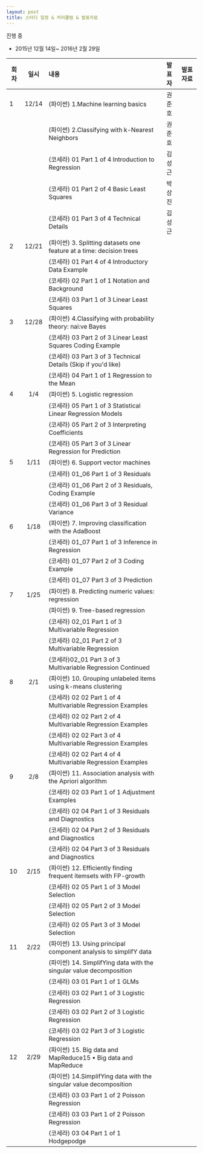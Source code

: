 ```yaml
---
layout: post
title: 스터디 일정 & 커리큘럼 & 발표자료
---
```



진행 중

* 2015년 12월 14일~ 2016년 2월 29일


| 회차  | 일시   | 내용                                  | 발표자  |              발표자료                    |
| ----- |:------:| :-------------------------------------|:-------:|:----------------------------------------: |
| 1 |12/14|(파이썬) 1.Machine learning basics|권준호| |
|   |     |(파이썬) 2.Classifying with k-Nearest Neighbors|권준호| |
|   |     |(코세라) 01 Part 1 of 4 Introduction to Regression|김성근| |
|   |     |(코세라) 01 Part 2 of 4 Basic Least Squares|박상진| |
|   |     |(코세라) 01 Part 3 of 4 Technical Details|김성근| |
| 2 |12/21|(파이썬) 3. Splitting datasets one feature at a time: decision trees|| |
|   |     |(코세라) 01 Part 4 of 4 Introductory Data Example| | |
|   |     |(코세라) 02 Part 1 of 1 Notation and Background| | |
|   |     |(코세라) 03 Part 1 of 3 Linear Least Squares| | |
| 3 |12/28|(파이썬) 4.Classifying with probability theory: nai:ve Bayes|| |
|   |     |(코세라) 03 Part 2 of 3 Linear Least Squares Coding Example|| |
|   |     |(코세라) 03 Part 3 of 3 Technical Details (Skip if you'd like)|| |
|   |     |(코세라) 04 Part 1 of 1 Regression to the Mean|| |
| 4 |1/4|(파이썬) 5. Logistic regression || |
|   |     |(코세라) 05 Part 1 of 3 Statistical Linear Regression Models|| |
|   |     |(코세라) 05 Part 2 of 3 Interpreting Coefficients|| |
|   |     |(코세라) 05 Part 3 of 3 Linear Regression for Prediction|| |
| 5 |1/11|(파이썬) 6. Support vector machines || |
|   |     |(코세라) 01_06 Part 1 of 3 Residuals|| |
|   |     |(코세라) 01_06 Part 2 of 3 Residuals, Coding Example|| |
|   |     |(코세라) 01_06 Part 3 of 3 Residual Variance|| |
| 6 |1/18|(파이썬) 7. Improving classification with the AdaBoost | | |
|   |     |(코세라) 01_07 Part 1 of 3 Inference in Regression| | |
|   |     |(코세라) 01_07 Part 2 of 3 Coding Example|| |
|   |     |(코세라) 01_07 Part 3 of 3 Prediction|| |
| 7 |1/25|(파이썬) 8. Predicting numeric values: regression | | |
|   |     |(파이썬) 9. Tree-based regression| | |
|   |     |(코세라) 02_01 Part 1 of 3 Multivariable Regression| | |
|   |     |(코세라) 02_01 Part 2 of 3 Multivariable Regression|| |
|   |     |(코세라)02_01 Part 3 of 3 Multivariable Regression Continued || |
| 8 |2/1|(파이썬) 10. Grouping unlabeled items using k-means clustering| | |
|   |     |(코세라) 02 02 Part 1 of 4 Multivariable Regression Examples| | |
|   |     |(코세라) 02 02 Part 2 of 4 Multivariable Regression Examples|| |
|   |     |(코세라) 02 02 Part 3 of 4 Multivariable Regression Examples|| |
|   |     |(코세라) 02 02 Part 4 of 4 Multivariable Regression Examples|| |
| 9 |2/8|(파이썬) 11. Association analysis with the Apriori algorithm| | |
|   |     |(코세라) 02 03 Part 1 of 1 Adjustment Examples| | |
|   |     |(코세라) 02 04 Part 1 of 3 Residuals and Diagnostics|| |
|   |     |(코세라) 02 04 Part 2 of 3 Residuals and Diagnostics|| |
|   |     |(코세라) 02 04 Part 3 of 3 Residuals and Diagnostics|| |
| 10 |2/15|(파이썬) 12. Efficiently finding frequent itemsets with FP-growth| | |
|   |     |(코세라) 02 05 Part 1 of 3 Model Selection| | |
|   |     |(코세라) 02 05 Part 2 of 3 Model Selection|| |
|   |     |(코세라) 02 05 Part 3 of 3 Model Selection|| |
| 11 |2/22|(파이썬) 13. Using principal component analysis to simplifY data| | |
|   |     |(파이썬) 14. SimplifYing data with the singular value decomposition| | |
|   |     |(코세라) 03 01 Part 1 of 1 GLMs|| |
|   |     |(코세라) 03 02 Part 1 of 3 Logistic Regression|| |
|   |     |(코세라) 03 02 Part 2 of 3 Logistic Regression|| |
|   |     |(코세라) 03 02 Part 3 of 3 Logistic Regression|| |
| 12|2/29|(파이썬) 15. Big data and MapReduce15 • Big data and MapReduce| | |
|   |     |(파이썬) 14.SimplifYing data with the singular value decomposition| | |
|   |     |(코세라) 03 03 Part 1 of 2 Poisson Regression|| |
|   |     |(코세라) 03 03 Part 1 of 2 Poisson Regression|| |
|   |     |(코세라) 03 04 Part 1 of 1 Hodgepodge|| |
